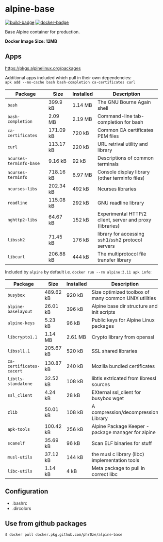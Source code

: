 alpine-base
====================================================================================================
[![build-badge](https://github.com/phR0ze/alpine-base/workflows/build/badge.svg)](https://github.com/phR0ze/alpine-base/actions)
[![docker-badge](https://images.microbadger.com/badges/version/phr0ze/alpine-base.svg)](https://microbadger.com/images/phr0ze/alpine-base)

Base Alpine container for production.

**Docker Image Size: 12MB**

## Apps
https://pkgs.alpinelinux.org/packages

Additional apps included which pull in their own dependencies:  
`apk add --no-cache bash bash-completion ca-certificates curl`

| Package                   | Size      | Installed | Description
| ------------------------- | --------- | --------- | ------------------------------------------
| `bash`                    | 399.9 kB  | 1.14 MB   | The GNU Bourne Again shell
| `bash-completion`         | 2.09 MB   | 2.19 MB   | Command-line tab-completion for bash
| `ca-certificates`         | 171.09 kB | 720 kB    | Common CA certificates PEM files
| `curl`                    | 113.17 kB | 220 kB    | URL retrival utility and library
| `ncurses-terminfo-base`   | 9.16 kB   | 92 kB     | Descriptions of common terminals
| `ncurses-terminfo`        | 718.16 kB | 6.97 MB   | Console display library (other terminfo files)
| `ncurses-libs`            | 202.34 kB | 492 kB    | Ncurses libraries
| `readline`                | 115.08 kB | 292 kB    | GNU readline library
| `nghttp2-libs`            | 64.67 kB  | 152 kB    | Experimental HTTP/2 client, server and proxy (libraries)
| `libssh2`                 | 71.45 kB  | 176 kB    | library for accessing ssh1/ssh2 protocol servers
| `libcurl`                 | 206.88 kB | 444 kB    | The multiprotocol file transfer library

Included by `alpine` by default i.e. `docker run --rm alpine:3.11 apk info`:

| Package                   | Size      | Installed | Description
| ------------------------- | --------- | --------- | ------------------------------------------
| `busybox`                 | 489.62 kB | 920 kB    | Size optimized toolbox of many common UNIX utilities
| `alpine-baselayout`       | 26.01 kB  | 396 kB    | Alpine base dir structure and init scripts
| `alpine-keys`             | 5.23 kB   | 96 kB     | Public keys for Alpine Linux packages
| `libcrypto1.1`            | 1.14 MB   | 2.61 MB   | Crypto library from openssl
| `libssl1.1`               | 205.67 kB | 520 kB    | SSL shared libraries
| `ca-certificates-cacert`  | 130.87 kB | 240 kB    | Mozilla bundled certificates
| `libtls-standalone`       | 32.52 kB  | 108 kB    | libtls extricated from libressl sources
| `ssl_client`              | 4.24 kB   | 28 kB     | EXternal ssl_client for busybox wget
| `zlib`                    | 50.01 kB  | 108 kB    | A compression/decompression Library
| `apk-tools`               | 100.42 kB | 256 kB    | Alpine Package Keeper - package manager for alpine
| `scanelf`                 | 35.69 kB  | 96 kB     | Scan ELF binaries for stuff
| `musl-utils`              | 37.12 kB  | 144 kB    | the musl c library (libc) implementation tools
| `libc-utils`              | 1.14 kB   | 4 kB      | Meta package to pull in correct libc

## Configuration
* .bashrc
* .dircolors

## Use from github packages
```bash
$ docker pull docker.pkg.github.com/phr0ze/alpine-base
```
